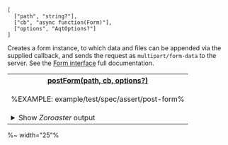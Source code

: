```### postForm => Tester
[
  ["path", "string?"],
  ["cb", "async function(Form)"],
  ["options", "AqtOptions?"]
]
```

Creates a form instance, to which data and files can be appended via the supplied callback, and sends the request as `multipart/form-data` to the server. See the [Form interface](https://github.com/idiocc/form#class-form) full documentation.

<table>
<tr><th colspan="2"><a href="example/test/spec/assert/post-form.js">postForm(path, cb, options?)</a></th></tr>
<!-- block-start -->
<tr><td colspan="2">

%EXAMPLE: example/test/spec/assert/post-form%
</td>
</tr>
<tr><td colspan="2">

<details><summary>
Show <em>Zoroaster</em> output
</summary>

%/FORK node_modules/.bin/zoroaster example/test/spec/assert/post-form.js -a%
</details>
</td></tr>
</table>

%~ width="25"%
